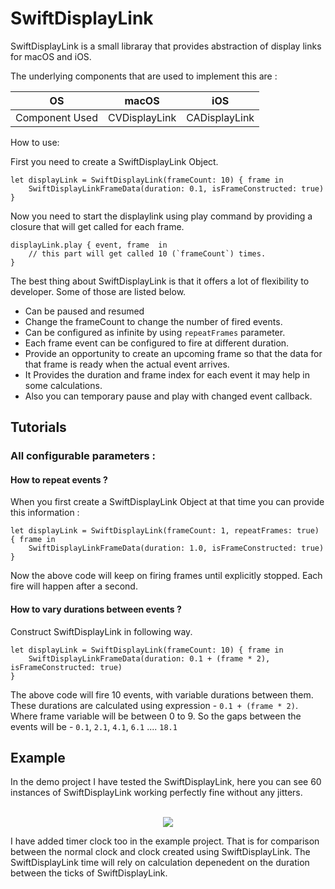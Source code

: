 # SwiftDisplayLink

SwiftDisplayLink is a small libraray that provides abstraction of display links for macOS and iOS.

The underlying components that are used to implement this are :

OS | macOS | iOS |
--- | --- | --- |
Component Used | CVDisplayLink | CADisplayLink |
 
How to use:

First you need to create a SwiftDisplayLink Object.

```
let displayLink = SwiftDisplayLink(frameCount: 10) { frame in
    SwiftDisplayLinkFrameData(duration: 0.1, isFrameConstructed: true)
}
```

Now you need to start the displaylink using play command by providing a closure that will get called for each frame.
```
displayLink.play { event, frame  in
    // this part will get called 10 (`frameCount`) times.
}
```

The best thing about SwiftDisplayLink is that it offers a lot of flexibility to developer. Some of those are listed below.
- Can be paused and resumed
- Change the frameCount to change the number of fired events.
- Can be configured as infinite by using `repeatFrames` parameter.
- Each frame event can be configured to fire at different duration.
- Provide an opportunity to create an upcoming frame so that the data for that frame is ready when the actual event arrives.
- It Provides the duration and frame index for each event it may help in some calculations.
- Also you can temporary pause and play with changed event callback.

## Tutorials

### All configurable parameters :

#### How to repeat events ?
When you first create a SwiftDisplayLink Object at that time you can provide this information :
```
let displayLink = SwiftDisplayLink(frameCount: 1, repeatFrames: true) { frame in
    SwiftDisplayLinkFrameData(duration: 1.0, isFrameConstructed: true)
}
```
Now the above code will keep on firing frames until explicitly stopped. Each fire will happen after a second.


#### How to vary durations between events ?
Construct SwiftDisplayLink in following way.
```
let displayLink = SwiftDisplayLink(frameCount: 10) { frame in
    SwiftDisplayLinkFrameData(duration: 0.1 + (frame * 2), isFrameConstructed: true)
}
```
The above code will fire 10 events, with variable durations between them. These durations are calculated using expression - `0.1 + (frame * 2)`. Where frame variable will be between 0 to 9.
So the gaps between the events will be - `0.1`, `2.1`, `4.1`, `6.1`  ....  `18.1` 


## Example

In the demo project I have tested the SwiftDisplayLink, here you can see 60 instances of SwiftDisplayLink working perfectly fine without any jitters.

<p align="center">
    </br>
    <img src="https://github.com/ssaudarif/SwiftDisplayLink/blob/main/Extras/Displaylinkdemo.gif" align="center" />
</p>

I have added timer clock too in the example project. That is for comparison between the normal clock and clock created using SwiftDisplayLink. The SwiftDisplayLink time will rely on calculation depenedent on the duration between the ticks of SwiftDisplayLink. 

